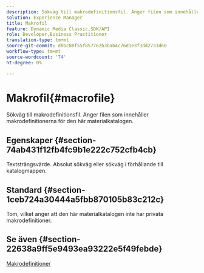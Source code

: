 ```yaml
---
description: Sökväg till makrodefinitionsfil. Anger filen som innehåller makrodefinitionerna för den här materialkatalogen.
solution: Experience Manager
title: Makrofil
feature: Dynamic Media Classic,SDK/API
role: Developer,Business Practitioner
translation-type: tm+mt
source-git-commit: d0bc88f55f857762b3bab4c76d1e3f3dd2733d60
workflow-type: tm+mt
source-wordcount: '74'
ht-degree: 0%

---
```



# Makrofil{#macrofile}

Sökväg till makrodefinitionsfil. Anger filen som innehåller makrodefinitionerna för den här materialkatalogen.

## Egenskaper {#section-74ab431f12fb4fc9b1e222c752cfb4cb}

Textsträngsvärde. Absolut sökväg eller sökväg i förhållande till katalogmappen.

## Standard {#section-1ceb724a30444a5fbb870105b83c212c}

Tom, vilket anger att den här materialkatalogen inte har privata makrodefinitioner.

## Se även {#section-22638a9ff5e9493ea93222e5f49febde}

[Makrodefinitioner](../../../../../ir-api/material-cat/image-rendering-api-ref/c-ir-material-catalog/c-ir-macro-definition-reference/c-ir-macro-definition-reference.md#concept-477b77fa187147bfa55fa67134d4a453)
